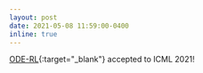 ```yaml
---
layout: post
date: 2021-05-08 11:59:00-0400
inline: true
---
```


[ODE-RL](https://arxiv.org/abs/2102.04764){:target="\_blank"} accepted to ICML 2021!
